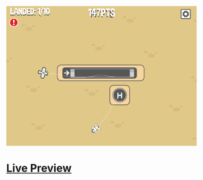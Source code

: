 ![Screenshot](https://github.com/Kallpolo/Game-flightsim/blob/main/demo.jpg)

# [Live Preview](https://kallpolo.github.io/Game-flightsim/)
